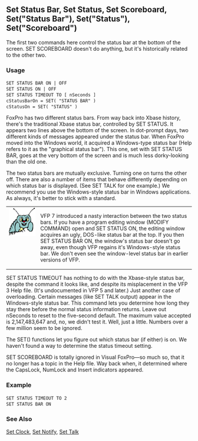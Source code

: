 ## Set Status Bar, Set Status, Set Scoreboard,  Set("Status Bar"), Set("Status"), Set("Scoreboard")

The first two commands here control the status bar at the bottom of the screen. SET SCOREBOARD doesn't do anything, but it's historically related to the other two.

### Usage

```foxpro
SET STATUS BAR ON | OFF
SET STATUS ON | OFF
SET STATUS TIMEOUT TO [ nSeconds ]
cStatusBarOn = SET( "STATUS BAR" )
cStatusOn = SET( "STATUS" )
```

FoxPro has two different status bars. From way back into Xbase history, there's the traditional Xbase status bar, controlled by SET STATUS. It appears two lines above the bottom of the screen. In dot-prompt days, two different kinds of messages appeared under the status bar. When FoxPro moved into the Windows world, it acquired a Windows-type status bar (Help refers to it as the "graphical status bar"). This one, set with SET STATUS BAR, goes at the very bottom of the screen and is much less dorky-looking than the old one. 

The two status bars are mutually exclusive. Turning one on turns the other off. There are also a number of items that behave differently depending on which status bar is displayed. (See SET TALK for one example.) We recommend you use the Windows-style status bar in Windows applications. As always, it's better to stick with a standard.

<table border=0 cellspacing=0 cellpadding=0 width=100%>
<tr>
  <td width=17% valign=top>
<img width=95 height=77 src="bug.gif"></p>
  </td>
  <td width=83%>
  <p>VFP 7 introduced a nasty interaction between the two status bars. If you have a program editing window (MODIFY COMMAND) open and SET STATUS ON, the editing window acquires an ugly, DOS-like status bar at the top. If you then SET STATUS BAR ON, the window's status bar doesn't go away, even though VFP regains it's Windows-style status bar. We don't even see the window-level status bar in earlier versions of VFP.</p>
  </td>
 </tr>
</table>

SET STATUS TIMEOUT has nothing to do with the Xbase-style status bar, despite the command it looks like, and despite its misplacement in the VFP 3 Help file. (It's undocumented in VFP 5 and later.) Just another case of overloading. Certain messages (like SET TALK output) appear in the Windows-style status bar. This command lets you determine how long they stay there before the normal status information returns. Leave out nSeconds to reset to the five-second default. The maximum value accepted is 2,147,483,647 and, no, we didn't test it. Well, just a little. Numbers over a few million seem to be ignored.

The SET() functions let you figure out which status bar (if either) is on. We haven't found a way to determine the status timeout setting.

SET SCOREBOARD is totally ignored in Visual FoxPro&mdash;so much so, that it no longer has a topic in the Help file. Way back when, it determined where the CapsLock, NumLock and Insert indicators appeared. 

### Example

```foxpro
SET STATUS TIMEOUT TO 2
SET STATUS BAR ON
```
### See Also

[Set Clock](s4g130.md), [Set Notify](s4g139.md), [Set Talk](s4g140.md)